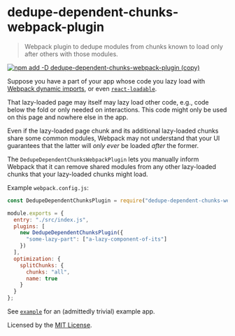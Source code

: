 # dedupe-dependent-chunks-webpack-plugin

> Webpack plugin to dedupe modules from chunks known to load only after others with those modules.

[![npm add -D dedupe-dependent-chunks-webpack-plugin (copy)](https://copyhaste.com/i?t=npm%20add%20-D%20dedupe-dependent-chunks-webpack-plugin)](https://copyhaste.com/c?t=npm%20add%20-D%20dedupe-dependent-chunks-webpack-plugin "npm add -D dedupe-dependent-chunks-webpack-plugin (copy)")

Suppose you have a part of your app whose code you lazy load with [Webpack dynamic imports](https://webpack.js.org/guides/code-splitting/#dynamic-imports),
or even [`react-loadable`](https://github.com/jamiebuilds/react-loadable).

That lazy-loaded page may itself may lazy load other code,
e.g., code below the fold or only needed on interactions.
This code might only be used on this page and nowhere else in the app.

Even if the lazy-loaded page chunk and its additional lazy-loaded chunks share some common modules,
Webpack may not understand that your UI guarantees that the latter will _only ever_ be loaded _after_ the former.

The `DedupeDependentChunksWebpackPlugin` lets you manually inform Webpack that it can remove shared modules
from any other lazy-loaded chunks that your lazy-loaded chunks might load.

Example `webpack.config.js`:

```js
const DedupeDependentChunksPlugin = require("dedupe-dependent-chunks-webpack-plugin");

module.exports = {
  entry: "./src/index.js",
  plugins: [
    new DedupeDependentChunksPlugin({
      "some-lazy-part": ["a-lazy-component-of-its"]
    })
  ],
  optimization: {
    splitChunks: {
      chunks: "all",
      name: true
    }
  }
};
```

See [`example`](./example) for an (admittedly trivial) example app.

Licensed by the [MIT License](./LICENSE).
